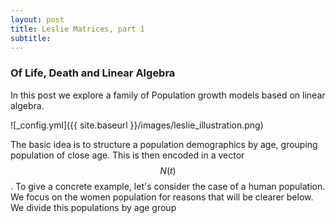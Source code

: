 ```yaml
---
layout: post
title: Leslie Matrices, part 1
subtitle: 
---
```


### Of Life, Death and Linear Algebra

In this post we explore a family of Population growth models based on linear algebra.

![_config.yml]({{ site.baseurl }}/images/leslie_illustration.png)

The basic idea is to structure a population demographics by age, grouping population of close age.
This is then encoded in a vector $$N(t)$$. To give a concrete example, let's consider the case of a human population. We focus on the women population for reasons that will be clearer below. We divide this populations by age group 

<script
  src="https://cdn.mathjax.org/mathjax/latest/MathJax.js?config=TeX-AMS-MML_HTMLorMML"
  type="text/javascript">
</script>